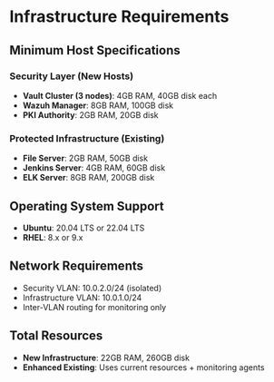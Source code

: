 # Infrastructure Requirements

## Minimum Host Specifications

### Security Layer (New Hosts)
- **Vault Cluster (3 nodes)**: 4GB RAM, 40GB disk each
- **Wazuh Manager**: 8GB RAM, 100GB disk  
- **PKI Authority**: 2GB RAM, 20GB disk

### Protected Infrastructure (Existing)
- **File Server**: 2GB RAM, 50GB disk
- **Jenkins Server**: 4GB RAM, 60GB disk
- **ELK Server**: 8GB RAM, 200GB disk

## Operating System Support
- **Ubuntu**: 20.04 LTS or 22.04 LTS
- **RHEL**: 8.x or 9.x

## Network Requirements
- Security VLAN: 10.0.2.0/24 (isolated)
- Infrastructure VLAN: 10.0.1.0/24
- Inter-VLAN routing for monitoring only

## Total Resources
- **New Infrastructure**: 22GB RAM, 260GB disk
- **Enhanced Existing**: Uses current resources + monitoring agents